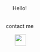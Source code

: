 <div align='center'>
Hello!
<br> <br>
    <p>contact me</p>
</a>&nbsp;&nbsp;
    <a href="mailto:alexaandhia@gmail.com"><img height="30" src="https://cdn-icons-png.flaticon.com/512/732/732200.png"></a>&nbsp;&nbsp;
  </p>
  
 </div>
<!--
**alexaandhia/alexaandhia** is a ✨ _special_ ✨ repository because its `README.md` (this file) appears on your GitHub profile.

Here are some ideas to get you started:

- 🔭 I’m currently working on ...
- 🌱 I’m currently learning ...
- 👯 I’m looking to collaborate on ...
- 🤔 I’m looking for help with ...
- 💬 Ask me about ...
- 📫 How to reach me: ...
- 😄 Pronouns: ...
- ⚡ Fun fact: ...
-->
